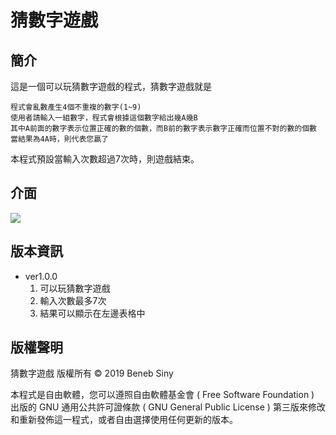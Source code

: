 # 猜數字遊戲

## 簡介
這是一個可以玩猜數字遊戲的程式，猜數字遊戲就是

    程式會亂數產生4個不重複的數字(1~9)
    使用者請輸入一組數字，程式會根據這個數字給出幾A幾B
    其中A前面的數字表示位置正確的數的個數，而B前的數字表示數字正確而位置不對的數的個數
    當結果為4A時，則代表您贏了

本程式預設當輸入次數超過7次時，則遊戲結束。

## 介面

![](https://imgur.com/a/gcyiJis)

## 版本資訊

* ver1.0.0
    1. 可以玩猜數字遊戲
    2. 輸入次數最多7次
    3. 結果可以顯示在左邊表格中

## 版權聲明
猜數字遊戲 版權所有 © 2019 Beneb Siny

本程式是自由軟體，您可以遵照自由軟體基金會 ( Free Software Foundation ) 出版的 GNU 通用公共許可證條款 ( GNU General Public License ) 第三版來修改和重新發佈這一程式，或者自由選擇使用任何更新的版本。